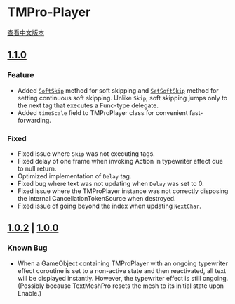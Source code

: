 TMPro-Player
===
[查看中文版本](./CHANGELOG.md)

[1.1.0](https://github.com/Giresharu/TMPro-Player/releases/1.1.0)
---

### Feature

* Added [`SoftSkip`](README-en.md/#softskip) method for soft skipping and [`SetSoftSkip`](README-en.md/#setsoftskip) method for setting continuous soft skipping. Unlike `Skip`, soft skipping jumps only to the next tag that executes a Func-type delegate.
* Added `timeScale` field to TMProPlayer class for convenient fast-forwarding.

### Fixed

* Fixed issue where `Skip` was not executing tags.
* Fixed delay of one frame when invoking Action in typewriter effect due to null return.
* Optimized implementation of `Delay` tag.
* Fixed bug where text was not updating when `Delay` was set to 0.
* Fixed issue where the TMProPlayer instance was not correctly disposing the internal CancellationTokenSource when destroyed.
* Fixed issue of going beyond the index when updating `NextChar`.


[1.0.2](https://github.com/Giresharu/TMPro-Player/releases/1.0.2) | [1.0.0](https://github.com/Giresharu/TMPro-Player/releases/1.0.0)
---

### Known Bug

* When a GameObject containing TMProPlayer with an ongoing typewriter effect coroutine is set to a non-active state and then reactivated, all text will be displayed instantly. However, the typewriter effect is still ongoing. (Possibly because TextMeshPro resets the mesh to its initial state upon Enable.)


